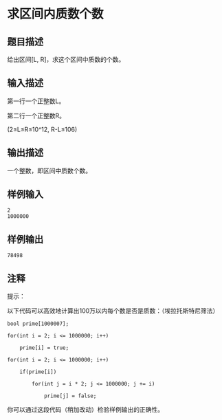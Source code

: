 # 求区间内质数个数

## 题目描述

给出区间[L, R]，求这个区间中质数的个数。

## 输入描述

第一行一个正整数L。

第二行一个正整数R。

(2≤L≤R≤10^12, R-L≤106)


## 输出描述
一个整数，即区间中质数个数。

## 样例输入
	
	2
	1000000

## 样例输出

	78498

## 注释
提示：

以下代码可以高效地计算出100万以内每个数是否是质数：（埃拉托斯特尼筛法）

	bool prime[1000007];
	
	for(int i = 2; i <= 1000000; i++)
	
		prime[i] = true;
	
	for(int i = 2; i <= 1000000; i++)
	
		if(prime[i])
	
			for(int j = i * 2; j <= 1000000; j += i)
	
				prime[j] = false;

你可以通过这段代码（稍加改动）检验样例输出的正确性。